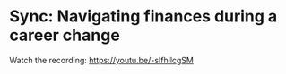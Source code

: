 # Sync: Navigating finances during a career change

Watch the recording: https://youtu.be/-sIfhllcgSM
